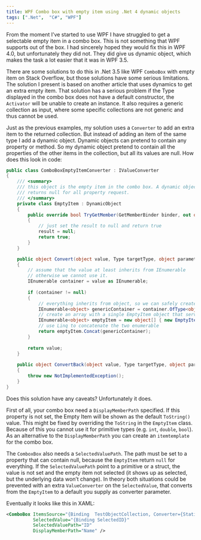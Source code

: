 ```yaml
---
title: WPF Combo box with empty item using .Net 4 dynamic objects
tags: [".Net",  "C#", "WPF"]
---
```

From the moment I’ve started to use WPF I have struggled to get a selectable empty item in a combo box. This is not something that WPF supports out of the box. I had sincerely hoped they would fix this in WPF 4.0, but unfortunately they did not. They did give us dynamic object, which makes the task a lot easier that it was in WPF 3.5.

There are some solutions to do this in .Net 3.5 like WPF `ComboBox` with empty item on Stack Overflow, but those solutions have some serious limitations. The solution I present is based on another article that uses dynamics to get an extra empty item. That solution has a serious problem if the Type displayed in the combo box does not have a default constructor, the `Activator` will be unable to create an instance. It also requires a generic collection as input, where some specific collections are not generic and thus cannot be used.

Just as the previous examples, my solution uses a `Converter` to add an extra item to the returned collection. But instead of adding an item of the same type I add a dynamic object. Dynamic objects can pretend to contain any property or method. So my dynamic object pretend to contain all the properties of the other items in the collection, but all its values are null. How does this look in code:

```C#
public class ComboBoxEmptyItemConverter : IValueConverter
{
    /// <summary>
    /// this object is the empty item in the combo box. A dynamic object that
    /// returns null for all property request.
    /// </summary>
    private class EmptyItem : DynamicObject
    {
        public override bool TryGetMember(GetMemberBinder binder, out object result)
        {
            // just set the result to null and return true
            result = null;
            return true;
        }
    }

    public object Convert(object value, Type targetType, object parameter, CultureInfo culture)
    {
        // assume that the value at least inherits from IEnumerable
        // otherwise we cannot use it.
        IEnumerable container = value as IEnumerable;
 
        if (container != null)
        {
            // everything inherits from object, so we can safely create a generic IEnumerable
            IEnumerable<object> genericContainer = container.OfType<object>();
            // create an array with a single EmptyItem object that serves to show en empty line
            IEnumerable<object> emptyItem = new object[] { new EmptyItem() };
            // use Linq to concatenate the two enumerable
            return emptyItem.Concat(genericContainer);
        }
 
        return value;
    }
 
    public object ConvertBack(object value, Type targetType, object parameter, CultureInfo culture)
    {
        throw new NotImplementedException();
    }
}
```

Does this solution have any caveats? Unfortunately it does.

First of all, your combo box need a `DisplayMemberPath` specified. If this property is not set, the Empty Item will be shown as the default `ToString()` value. This might be fixed by overriding the `ToString` in the `EmptyItem` class. Because of this you cannot use it for primitive types (e.g. `int`, `double`, `bool`). As an alternative to the `DisplayMemberPath` you can create an `itemtemplate` for the combo box.

The `ComboxBox` also needs a `SelectedValuePath`. The path must be set to a property that can contain null, because the `EmptyItem` return `null` for everything. If the `SelectedValuePath` point to a primitive or a struct, the value is not set and the empty item not selected (it shows up as selected, but the underlying data won’t change). In theory both situations could be prevented with an extra `ValueConverter` on the `SelectedValue`, that converts from the `EmptyItem` to a default you supply as converter parameter.

Eventually it looks like this in XAML:
```XML
<ComboBox ItemsSource="{Binding  TestObjectCollection, Converter={StaticResource ComboBoxEmptyItemConverter}}"
          SelectedValue="{Binding SelectedID}"
          SelectedValuePath="ID"
          DisplayMemberPath="Name" />
```